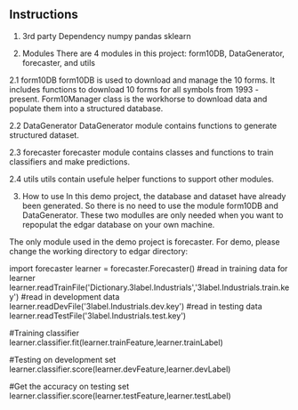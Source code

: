Instructions
-----------

1. 3rd party Dependency
numpy
pandas
sklearn

2. Modules
There are 4 modules in this project: form10DB, DataGenerator, forecaster, and utils

2.1 form10DB
form10DB is used to download and manage the 10 forms. It includes functions to
download 10 forms for all symbols from 1993 - present. Form10Manager class is the 
workhorse to download data and populate them into a structured database.

2.2 DataGenerator
DataGenerator module contains functions to generate structured dataset.

2.3 forecaster
forecaster module contains classes and functions to train classifiers and make
predictions.

2.4 utils
utils contain usefule helper functions to support other modules.

3. How to use
In this demo project, the database and dataset have already been generated. So
there is no need to use the module form10DB and DataGenerator. These two modulles
are only needed when you want to repopulat the edgar database on your own machine.

The only module used in the demo project is forecaster. For demo, please change
the working directory to edgar directory:

import forecaster
learner = forecaster.Forecaster()
#read in training data for learner
learner.readTrainFile('Dictionary.3label.Industrials','3label.Industrials.train.key')
#read in development data
learner.readDevFile('3label.Industrials.dev.key')
#read in testing data
learner.readTestFile('3label.Industrials.test.key')

#Training classifier
learner.classifier.fit(learner.trainFeature,learner.trainLabel)

#Testing on development set
learner.classifier.score(learner.devFeature,learner.devLabel)

#Get the accuracy on testing set
learner.classifier.score(learner.testFeature,learner.testLabel)




